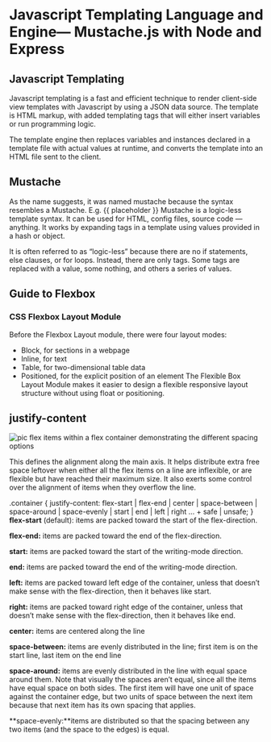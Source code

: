 
# Javascript Templating Language and Engine— Mustache.js with Node and Express
## Javascript Templating
Javascript templating is a fast and efficient technique to render client-side view templates with Javascript by using a JSON data source. The template is HTML markup, with added templating tags that will either insert variables or run programming logic.

The template engine then replaces variables and instances declared in a template file with actual values at runtime, and converts the template into an HTML file sent to the client.

 

## Mustache

As the name suggests, it was named mustache because the syntax resembles a Mustache. E.g. {{ placeholder }}
Mustache is a logic-less template syntax. It can be used for HTML, config files, source code — anything. It works by expanding tags in a template using values provided in a hash or object.

It is often referred to as “logic-less” because there are no if statements, else clauses, or for loops. Instead, there are only tags. Some tags are replaced with a value, some nothing, and others a series of values.

 

## Guide to Flexbox
### CSS Flexbox Layout Module
Before the Flexbox Layout module, there were four layout modes:

- Block, for sections in a webpage
- Inline, for text
- Table, for two-dimensional table data
- Positioned, for the explicit position of an element
The Flexible Box Layout Module makes it easier to design a flexible responsive layout structure without using float or positioning.

 

## justify-content
![pic](https://css-tricks.com/wp-content/uploads/2018/10/justify-content.svg)
flex items within a flex container demonstrating the different spacing options

This defines the alignment along the main axis. It helps distribute extra free space leftover when either all the flex items on a line are inflexible, or are flexible but have reached their maximum size. It also exerts some control over the alignment of items when they overflow the line.

.container {
  justify-content: flex-start | flex-end | center | space-between | space-around | space-evenly | start | end | left | right ... + safe | unsafe;
}
**flex-start** (default): items are packed toward the start of the flex-direction.

**flex-end:** items are packed toward the end of the flex-direction.

**start:** items are packed toward the start of the writing-mode direction.

**end:** items are packed toward the end of the writing-mode direction.

**left:** items are packed toward left edge of the container, unless that doesn’t make sense with the flex-direction, then it behaves like start.

**right:** items are packed toward right edge of the container, unless that doesn’t make sense with the flex-direction, then it behaves like end.

**center:** items are centered along the line

**space-between:** items are evenly distributed in the line; first item is on the start line, last item on the end line

**space-around:** items are evenly distributed in the line with equal space around them. Note that visually the spaces aren’t equal, since all the items have equal space on both sides. The first item will have one unit of space against the container edge, but two units of space between the next item because that next item has its own spacing that applies.


**space-evenly:**items are distributed so that the spacing between any two items (and the space to the edges) is equal.
 